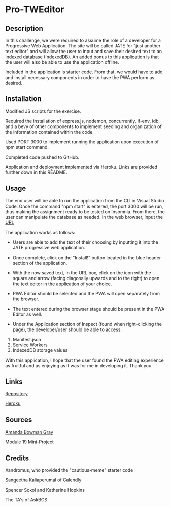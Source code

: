 # Pro-TWEditor

## Description
In this challenge, we were required to assume the role of a developer for a Progressive Web Application. The site will be called JATE for "just another text editor" and will allow the user to input and save their desired text to an indexed database (IndexedDB). An added bonus to this application is that the user will also be able to use the application offline.

Included in the application is starter code. From that, we would have to add and install necessary components in order to have the PWA perform as desired.

## Installation
Modified JS scripts for the exercise.

Required the installation of express.js, nodemon, concurrently, if-env, idb, and a bevy of other components to implement seeding and organization of the information contained within the code.

Used PORT 3000 to implement running the application upon execution of npm start command.

Completed code pushed to GitHub.

Application and deployment implemented via Heroku.  Links are provided further down in this README.

## Usage
The end user will be able to run the application from the CLI in Visual Studio Code. Once the command "npm start" is entered, the port 3000 will be run, thus making the assignment ready to be tested on Insomnia. From there, the user can manipulate the database as needed. In the web browser, input the [URL](http://localhost:3000)

The application works as follows:

- Users are able to add the text of their choosing by inputting it into the JATE progressive web application. 

- Once complete, click on the "Install!" button located in the blue header section of the application.

- With the now saved text, in the URL box, click on the icon with the square and arrow (facing diagonally upwards and to the right) to open the text editor in the application of your choice.

- PWA Editor should be selected and the PWA will open separately from the browser.

- The text entered during the browser stage should be present in the PWA Editor as well.

- Under the Application section of Inspect (found when right-clicking the page), the developer/user should be able to access:

1. Manifest.json
2. Service Workers
3. IndexedDB storage values

With this application, I hope that the user found the PWA editing experience as fruitful and as enjoying as it was for me in developing it. Thank you.

## Links
[Repository](https://github.com/AbeThomas82/Pro-TWEditor)

[Heroku](https://floating-meadow-95412-ec06a241455b.herokuapp.com/)

## Sources
[Amanda Bowman Gray](https://www.youtube.com/watch?v=tsxejVJhqBI)

Module 19 Mini-Project

## Credits
Xandromus, who provided the "cautious-meme" starter code

Sangeetha Kaliaperumal of Calendly

Spencer Sokol and Katherine Hopkins

The TA's of AskBCS
